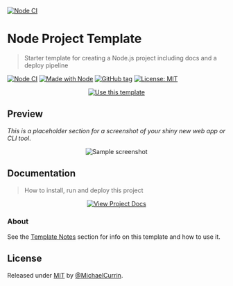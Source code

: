 [![Node CI](https://github.com/odiaz94/node-project/workflows/Node%20CI/badge.svg?branch=patch-v0.1)](https://github.com/odiaz94/node-project/actions/runs/475684439)

# Node Project Template
> Starter template for creating a Node.js project including docs and a deploy pipeline

<!-- Badges generated with: https://michaelcurrin.github.io/badge-generator/ -->

[![Node CI](https://github.com/MichaelCurrin/node-project-template/workflows/Node%20CI/badge.svg)](https://github.com/MichaelCurrin/node-project-template/actions)
[![Made with Node](https://img.shields.io/badge/Node.js->=12-blue?logo=node.js&logoColor=white)](https://nodejs.org)
[![GitHub tag](https://img.shields.io/github/tag/MichaelCurrin/node-project-template)](https://github.com/MichaelCurrin/node-project-template/releases/)
[![License: MIT](https://img.shields.io/badge/License-MIT-blue)](#license)


<!-- TODO Remove this badge when creating a new app from this template -->

<div align="center">

[![Use this template](https://img.shields.io/badge/Use_this_template-2ea44f?style=for-the-badge&logo=github)](https://github.com/MichaelCurrin/node-project-template/generate)

</div>


## Preview

_This is a placeholder section for a screenshot of your shiny new web app or CLI tool_.

<!-- TODO Replace sample.png in the repo with your own image and then remove the indentation to turn this from a code block to actual markdown image. -->

<div align="center">
    <img src="/sample.png" alt="Sample screenshot" title="Sample screenshot" />
</div>


## Documentation
> How to install, run and deploy this project

<div align="center">
    
[![View Project Docs](https://img.shields.io/badge/View-Project_Docs-blue?style=for-the-badge)](/docs/)

</div>

### About

<!-- TODO delete this About section on a new project -->

See the [Template Notes](/docs/template-notes/) section for info on this template and how to use it.


## License

Released under [MIT](/LICENSE) by [@MichaelCurrin](https://github.com/MichaelCurrin).
